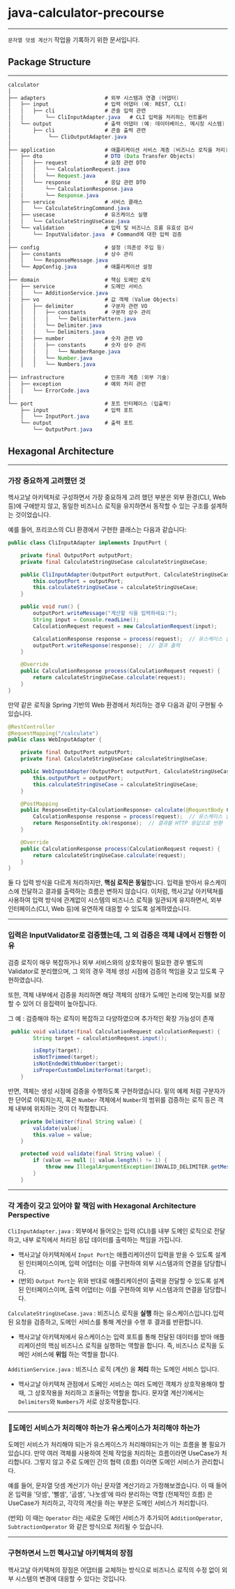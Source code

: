 # java-calculator-precourse

---
`문자열 덧셈 계산기` 작업을 기록하기 위한 문서입니다. 

## Package Structure

---
```java
calculator
│
├── adapters                   # 외부 시스템과 연결 (어댑터)
│   ├── input                  # 입력 어댑터 (예: REST, CLI)
│   │   ├── cli                # 콘솔 입력 관련
│   │       └── CliInputAdapter.java   # CLI 입력을 처리하는 컨트롤러
│   └── output                 # 출력 어댑터 (예: 데이터베이스, 메시징 시스템)
│       ├── cli                # 콘솔 출력 관련
│            └── CliOutputAdapter.java        
│
├── application                # 애플리케이션 서비스 계층 (비즈니스 로직을 처리)
│   ├── dto                    # DTO (Data Transfer Objects)
│   │   ├── request            # 요청 관련 DTO
│   │   │   └── CalculationRequest.java
│   │   │   └── Request.java
│   │   └── response           # 응답 관련 DTO
│   │       └── CalculationResponse.java
│   │       └── Response.java
│   ├── service                # 서비스 클래스
│   │   └── CalculateStringCommand.java
│   ├── usecase                # 유즈케이스 실행
│   │   └── CalculateStringUseCase.java
│   └── validation             # 입력 및 비즈니스 흐름 유효성 검사
│       └── InputValidator.java  # Command에 대한 입력 검증
│
├── config                     # 설정 (의존성 주입 등)
│   ├── constants              # 상수 관리
│   │   └── ResponseMessage.java
│   └── AppConfig.java         # 애플리케이션 설정
│
├── domain                     # 핵심 도메인 로직
│   ├── service                # 도메인 서비스
│   │   └── AdditionService.java
│   ├── vo                     # 값 객체 (Value Objects)
│   │   ├── delimiter          # 구분자 관련 VO
│   │   │   ├── constants      # 구분자 상수 관리
│   │   │   │   └── DelimiterPattern.java
│   │   │   └── Delimiter.java
│   │   │   └── Delimiters.java
│   │   ├── number             # 숫자 관련 VO
│   │   │   ├── constants      # 숫자 상수 관리
│   │   │   │   └── NumberRange.java
│   │   │   └── Number.java
│   │   │   └── Numbers.java
│
├── infrastructure             # 인프라 계층 (외부 기술)
│   ├── exception              # 예외 처리 관련
│   │   └── ErrorCode.java
│
└── port                       # 포트 인터페이스 (입출력)
    ├── input                  # 입력 포트
    │   └── InputPort.java
    └── output                 # 출력 포트
        └── OutputPort.java
```

## Hexagonal Architecture

---

### 가장 중요하게 고려했던 것
헥사고날 아키텍처로 구성하면서 가장 중요하게 고려 했던 부분은 외부 환경(CLI, Web 등)에 구애받지 않고, 동일한 비즈니스 로직을 유지하면서 동작할 수 있는 구조를 설계하는 것이었습니다. 

예를 들어, 프리코스의 CLI 환경에서 구현한 클래스는 다음과 같습니다:

```java
public class CliInputAdapter implements InputPort {

    private final OutputPort outputPort;
    private final CalculateStringUseCase calculateStringUseCase;

    public CliInputAdapter(OutputPort outputPort, CalculateStringUseCase calculateStringUseCase) {
        this.outputPort = outputPort;
        this.calculateStringUseCase = calculateStringUseCase;
    }

    public void run() {
        outputPort.writeMessage("계산할 식을 입력하세요:");
        String input = Console.readLine();
        CalculationRequest request = new CalculationRequest(input);

        CalculationResponse response = process(request);  // 유스케이스 실행
        outputPort.writeResponse(response);  // 결과 출력
    }

    @Override
    public CalculationResponse process(CalculationRequest request) {
        return calculateStringUseCase.calculate(request);
    }
}
```

만약 같은 로직을 Spring 기반의 Web 환경에서 처리하는 경우 다음과 같이 구현될 수 있습니다.

```java
@RestController
@RequestMapping("/calculate")
public class WebInputAdapter {

    private final OutputPort outputPort;
    private final CalculateStringUseCase calculateStringUseCase;

    public WebInputAdapter(OutputPort outputPort, CalculateStringUseCase calculateStringUseCase) {
        this.outputPort = outputPort;
        this.calculateStringUseCase = calculateStringUseCase;
    }

    @PostMapping
    public ResponseEntity<CalculationResponse> calculate(@RequestBody CalculationRequest request) {
        CalculationResponse response = process(request);  // 유스케이스 실행
        return ResponseEntity.ok(response);  // 결과를 HTTP 응답으로 반환
    }

    @Override
    public CalculationResponse process(CalculationRequest request) {
        return calculateStringUseCase.calculate(request);
    }
}
```

둘 다 입력 방식을 다르게 처리하지만, **핵심 로직은 동일**합니다. 입력을 받아서 유스케이스에 전달하고 결과를 출력하는 흐름은 변하지 않습니다.
이처럼, 헥사고날 아키텍쳐를 사용하여 입력 방식에 관계없이 시스템의 비즈니스 로직을 일관되게 유지하면서, 외부 인터페이스(CLI, Web 등)에 유연하게 대응할 수 있도록 설계하였습니다.

--- 

### 입력은 InputValidator로 검증했는데, 그 외 검증은 객체 내에서 진행한 이유
검증 로직이 매우 복잡하거나 외부 서비스와의 상호작용이 필요한 경우 별도의 Validator로 분리했으며, 그 외의 경우 객체 생성 시점에 검증의 책임을 갖고 있도록 구현하였습니다.

또한, 객체 내부에서 검증을 처리하면 해당 객체의 상태가 도메인 논리에 맞는지를 보장할 수 있어 더 응집력이 높아집니다.

그 예 : 검증해야 하는 로직이 복잡하고 다양하였으며 추가적인 확장 가능성이 존재
```java
 public void validate(final CalculationRequest calculationRequest) {
        String target = calculationRequest.input();

        isEmpty(target);
        isNotTrimmed(target);
        isNotEndedWithNumber(target);
        isProperCustomDelimiterFormat(target);
    }
```

반면, 객체는 생성 시점에 검증을 수행하도록 구현하였습니다. 밑의 예제 처럼 구분자가 한 단어로 이뤄지는지, 혹은 `Number` 객체에서 `Number`의 범위를 검증하는 로직 등은 객체 내부에 위치하는 것이 더 적절합니다.
```java
    private Delimiter(final String value) {
        validate(value);
        this.value = value;
    }

    protected void validate(final String value) {
        if (value == null || value.length() != 1) {
            throw new IllegalArgumentException(INVALID_DELIMITER.getMessage());
        }
    }
```

---

### 각 계층이 갖고 있어야 할 책임 with Hexagonal Architecture Perspective
`CliInputAdapter.java` : 외부에서 들어오는 입력 (CLI)를 내부 도메인 로직으로 전달하고, 내부 로직에서 처리된 응답 데이터를 출력하는 책임을 가집니다. 

- 헥사고날 아키텍처에서 `Input Port`는 애플리케이션이 입력을 받을 수 있도록 설계된 인터페이스이며, 입력 어댑터는 이를 구현하여 외부 시스템과의 연결을 담당합니다.
- (번외) `Output Port`는 위와 반대로 애플리케이션이 출력을 전달할 수 있도록 설계된 인터페이스이며, 출력 어댑터는 이를 구현하여 외부 시스템과의 연결을 담당합니다. 

`CalculateStringUseCase.java` : 비즈니스 로직을 **실행** 하는 유스케이스입니다.입력된 요청을 검증하고, 도메인 서비스를 통해 계산을 수행 후 결과를 반환합니다. 

- 헥사고날 아키텍처에서 유스케이스는 입력 포트를 통해 전달된 데이터를 받아 애플리케이션의 핵심 비즈니스 로직을 실행하는 역할을 합니다. 즉, 비즈니스 로직을 도메인 서비스에 **위임** 하는 역할을 합니다.

`AdditionService.java` : 비즈니스 로직 (계산) 을 **처리** 하는 도메인 서비스 입니다.

- 헥사고날 아키텍쳐 관점에서 도메인 서비스는 여러 도메인 객체가 상호작용해야 할 때, 그 상호작용을 처리하고 조율하는 역할을 합니다. 문자열 계산기에서는 `Delimiters`와 `Numbers`가 서로 상호작용합니다.

---

### 🤔도메인 서비스가 처리해야 하는가 유스케이스가 처리해야 하는가
도메인 서비스가 처리해야 되는가 유스케이스가 처리해야되는가 이는 흐름을 볼 필요가 있습니다. 만약 여러 객체를 사용하여 전체 작업을 처리하는 흐름이라면 UseCase가 처리합니다. 그렇지 않고 주로 도메인 간의 협력 (흐름) 이라면 도메인 서비스가 관리합니다.

예를 들어, 문자열 덧셈 계산기가 아닌 문자열 계산기라고 가정해보겠습니다. 
이 때 들어온 입력을 '덧셈', '뺄셈', '곱셈', '나눗셈'에 따라 분리하는 역할 (전체적인 흐름) 은 UseCase가 처리하고, 각각의 계산을 하는 부분은 도메인 서비스가 처리합니다. 

(번외) 이 때는 `Operator` 라는 새로운 도메인 서비스가 추가되어 `AdditionOperator`, `SubtractionOperator` 와 같은 방식으로 처리될 수 있습니다. 

---

### 구현하면서 느낀 헥사고날 아키텍쳐의 장점
헥사고날 아키텍쳐의 장점은 어댑터를 교체하는 방식으로 비즈니스 로직의 수정 없이 외부 시스템의 변경에 대응할 수 있다는 것입니다. 